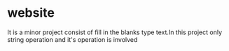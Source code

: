 # website
It is a minor project consist of fill in the blanks type text.In this project only string operation and it's operation is involved
